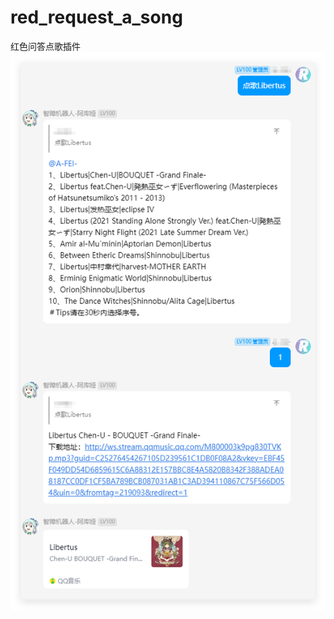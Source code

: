 # red_request_a_song
红色问答点歌插件
<br>
![Red Request a Song](https://github.com/nodesire7/red_request_a_song/blob/main/1.png)
